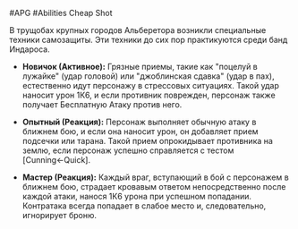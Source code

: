 #APG #Abilities
Cheap Shot

В трущобах крупных городов Альберетора возникли специальные техники самозащиты. Эти техники до сих пор практикуются среди банд Индароса. 

- **Новичок (Активное):** Грязные приемы, такие как "поцелуй в лужайке" (удар головой) или "джоблинская сдавка" (удар в пах), естественно идут персонажу в стрессовых ситуациях. Такой удар наносит урон 1К6, и если противник поврежден, персонаж также получает Бесплатную Атаку против него. 

- **Опытный (Реакция):** Персонаж выполняет обычную атаку в ближнем бою, и если она наносит урон, он добавляет прием подсечки или тарана. Такой прием опрокидывает противника на землю, если персонаж успешно справляется с тестом [Cunning←Quick]. 

- **Мастер (Реакция):** Каждый враг, вступающий в бой с персонажем в ближнем бою, страдает кровавым ответом непосредственно после каждой атаки, нанося 1К6 урона при успешном попадании. Контратака всегда попадает в слабое место и, следовательно, игнорирует броню. 